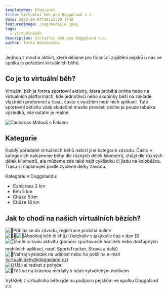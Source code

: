 ```yaml
---
templateKey: blog-post
title: Virtuální běh pro Doggoland z.s.
date: 2023-10-04T19:12:09.144Z
featuredimage: /img/medaile.jpeg
tags:
  - Virtuálníběh
description: Virtuální běh pro Doggoland z.s.
author: Terka Holešovská
---
```

Jednou z mnoha aktivit, které děláme pro finanční zajištění pejsků u nás ve spolku je pořádání virtuálních běhů. 

## Co je to virtuální běh?

Virtuální běh je forma sportovní aktivity, která probíhá online nebo na virtuálních platformách, kde jednotlivci nebo skupinky běží na základě vlastních preferencí a času, často s využitím mobilních aplikací. Tuto sportovní aktivitu však skutečně musíte provést, online je pouze tabulka výsledků, vše ostatní je reálné. 

![Canicross Matouš s Falcem](/img/matous-falco-beh.jpg)

## Kategorie

Každý pořadatel virtuálních běhů nabízí jiné kategorie závodu. Často v kategoriích nalezneme běhy dle různých délek kilometrů, chůzi dle různých délek kilometrů, ale můžeme zde také najít cyklistiku či jízdu na koloběžce. Trasu si naplánuješ podle zvolené délky závodu. 

Kategorie v Doggolandu:

* Canicross 2 km
* Běh 5 km
* Chůze 5 km
* Chůze 10 km

## Jak to chodí na našich virtuálních bězích? 

![💪](https://static.xx.fbcdn.net/images/emoji.php/v9/t6c/1/16/1f4aa.png)Přihlas se do závodu, registrace probíhá online\
![🏃‍♀️](https://static.xx.fbcdn.net/images/emoji.php/v9/ta9/1/16/1f3c3_200d_2640.png)![🏃](https://static.xx.fbcdn.net/images/emoji.php/v9/t3b/1/16/1f3c3.png)Absolvuj běh či chůzi (kdekoliv v jakýkoliv čas v den D)\
![⏱️](https://static.xx.fbcdn.net/images/emoji.php/v9/tb5/1/16/23f1.png)Změř si svou aktivitu (pomocí sportovních hodinek nebo dostupných mobilních aplikací, např. SportsTracker, Strava a další)\
![📲](https://static.xx.fbcdn.net/images/emoji.php/v9/td8/1/16/1f4f2.png)Nahraj výsledek na událost nebo ho pošli na e-mail (virtualnibehy@doggoland.cz)\
![🌞](https://static.xx.fbcdn.net/images/emoji.php/v9/t5f/1/16/1f31e.png)Užij si radost z pohybu \
![🏅](https://static.xx.fbcdn.net/images/emoji.php/v9/t3d/1/16/1f3c5.png)Těš se na krásnou medaily s námi vytvořeným motivem

Výtěžek z virtuálního běhu jde na podporu pejskům ve spolku Doggoland z.s.
